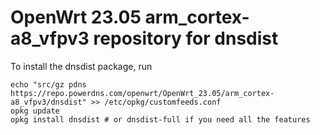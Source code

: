 OpenWrt 23.05 arm_cortex-a8_vfpv3 repository for dnsdist
========

To install the dnsdist package, run

```
echo "src/gz pdns https://repo.powerdns.com/openwrt/OpenWrt_23.05/arm_cortex-a8_vfpv3/dnsdist" >> /etc/opkg/customfeeds.conf
opkg update
opkg install dnsdist # or dnsdist-full if you need all the features
```
